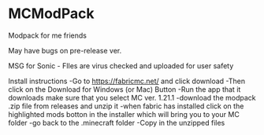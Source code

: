 # MCModPack
Modpack for me friends

May have bugs on pre-release ver.

MSG for Sonic - FIles are virus checked and uploaded for user safety

Install instructions
-Go to https://fabricmc.net/ and click download
-Then click on the Download for Windows (or Mac) Button
-Run the app that it downloads make sure that you select MC ver. 1.21.1
-download the modpack .zip file from releases and unzip it
-when fabric has installed click on the highlighted mods botton in the installer which will bring you to your MC folder 
-go back to the .minecraft folder
-Copy in the unzipped files
